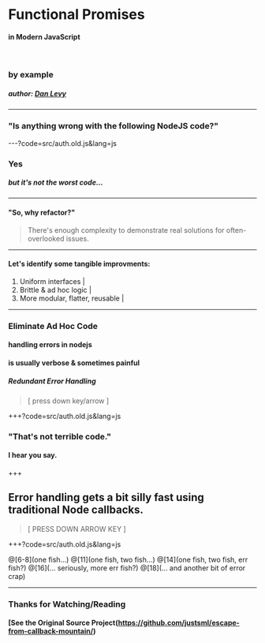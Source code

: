 # Functional Promises

#### in Modern JavaScript

<br />

### by example

##### author: [Dan Levy](http://www.danlevy.net/)

---

### "Is anything wrong with the following NodeJS code?"

---?code=src/auth.old.js&lang=js

### Yes
##### but it's not the worst code...

---

#### "So, why refactor?"

> There's enough complexity to
> demonstrate real solutions for
> often-overlooked issues.

---

#### Let's identify some tangible improvments:

1. Uniform interfaces                   |
1. Brittle & ad hoc logic               |
1. More modular, flatter, reusable      |

---

### Eliminate Ad Hoc Code
#### handling errors in nodejs
#### is usually verbose & sometimes painful

##### Redundant Error Handling

> [ press down key/arrow ]

+++?code=src/auth.old.js&lang=js

### "That's not terrible code."
#### I hear you say.


+++

## Error handling gets a bit silly fast using traditional Node callbacks.

> [ PRESS DOWN ARROW KEY ]

+++?code=src/auth.old.js&lang=js

@[6-8](one fish...)
@[11](one fish, two fish...)
@[14](one fish, two fish, err fish?)
@[16](... seriously, more err fish?)
@[18](... and another bit of error crap)

---

### Thanks for Watching/Reading

#### [See the Original Source Project(https://github.com/justsml/escape-from-callback-mountain/)

